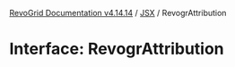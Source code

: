 [RevoGrid Documentation v4.14.14](README.md) / [JSX](Namespace.JSX.md) / RevogrAttribution

# Interface: RevogrAttribution
